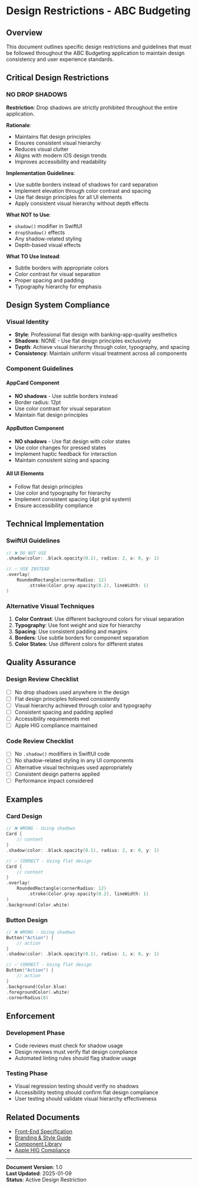 # Design Restrictions - ABC Budgeting

## Overview
This document outlines specific design restrictions and guidelines that must be followed throughout the ABC Budgeting application to maintain design consistency and user experience standards.

## Critical Design Restrictions

### NO DROP SHADOWS
**Restriction**: Drop shadows are strictly prohibited throughout the entire application.

**Rationale**: 
- Maintains flat design principles
- Ensures consistent visual hierarchy
- Reduces visual clutter
- Aligns with modern iOS design trends
- Improves accessibility and readability

**Implementation Guidelines**:
- Use subtle borders instead of shadows for card separation
- Implement elevation through color contrast and spacing
- Use flat design principles for all UI elements
- Apply consistent visual hierarchy without depth effects

**What NOT to Use**:
- `shadow()` modifier in SwiftUI
- `dropShadow()` effects
- Any shadow-related styling
- Depth-based visual effects

**What TO Use Instead**:
- Subtle borders with appropriate colors
- Color contrast for visual separation
- Proper spacing and padding
- Typography hierarchy for emphasis

## Design System Compliance

### Visual Identity
- **Style**: Professional flat design with banking-app-quality aesthetics
- **Shadows**: NONE - Use flat design principles exclusively
- **Depth**: Achieve visual hierarchy through color, typography, and spacing
- **Consistency**: Maintain uniform visual treatment across all components

### Component Guidelines

#### AppCard Component
- **NO shadows** - Use subtle borders instead
- Border radius: 12pt
- Use color contrast for visual separation
- Maintain flat design principles

#### AppButton Component
- **NO shadows** - Use flat design with color states
- Use color changes for pressed states
- Implement haptic feedback for interaction
- Maintain consistent sizing and spacing

#### All UI Elements
- Follow flat design principles
- Use color and typography for hierarchy
- Implement consistent spacing (4pt grid system)
- Ensure accessibility compliance

## Technical Implementation

### SwiftUI Guidelines
```swift
// ❌ DO NOT USE
.shadow(color: .black.opacity(0.1), radius: 2, x: 0, y: 1)

// ✅ USE INSTEAD
.overlay(
    RoundedRectangle(cornerRadius: 12)
        .stroke(Color.gray.opacity(0.2), lineWidth: 1)
)
```

### Alternative Visual Techniques
1. **Color Contrast**: Use different background colors for visual separation
2. **Typography**: Use font weight and size for hierarchy
3. **Spacing**: Use consistent padding and margins
4. **Borders**: Use subtle borders for component separation
5. **Color States**: Use different colors for different states

## Quality Assurance

### Design Review Checklist
- [ ] No drop shadows used anywhere in the design
- [ ] Flat design principles followed consistently
- [ ] Visual hierarchy achieved through color and typography
- [ ] Consistent spacing and padding applied
- [ ] Accessibility requirements met
- [ ] Apple HIG compliance maintained

### Code Review Checklist
- [ ] No `.shadow()` modifiers in SwiftUI code
- [ ] No shadow-related styling in any UI components
- [ ] Alternative visual techniques used appropriately
- [ ] Consistent design patterns applied
- [ ] Performance impact considered

## Examples

### Card Design
```swift
// ❌ WRONG - Using shadows
Card {
    // content
}
.shadow(color: .black.opacity(0.1), radius: 2, x: 0, y: 1)

// ✅ CORRECT - Using flat design
Card {
    // content
}
.overlay(
    RoundedRectangle(cornerRadius: 12)
        .stroke(Color.gray.opacity(0.2), lineWidth: 1)
)
.background(Color.white)
```

### Button Design
```swift
// ❌ WRONG - Using shadows
Button("Action") {
    // action
}
.shadow(color: .black.opacity(0.1), radius: 1, x: 0, y: 1)

// ✅ CORRECT - Using flat design
Button("Action") {
    // action
}
.background(Color.blue)
.foregroundColor(.white)
.cornerRadius(8)
```

## Enforcement

### Development Phase
- Code reviews must check for shadow usage
- Design reviews must verify flat design compliance
- Automated linting rules should flag shadow usage

### Testing Phase
- Visual regression testing should verify no shadows
- Accessibility testing should confirm flat design compliance
- User testing should validate visual hierarchy effectiveness

## Related Documents
- [Front-End Specification](./front-end-spec.md)
- [Branding & Style Guide](./front-end-spec/branding-style-guide.md)
- [Component Library](./front-end-spec/component-library-design-system.md)
- [Apple HIG Compliance](./front-end-spec/apple-hig-compliance-requirements.md)

---

**Document Version**: 1.0  
**Last Updated**: 2025-01-09  
**Status**: Active Design Restriction

